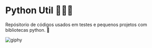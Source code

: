 # Python Util 🐍🐍🐍

Repósitorio de códigos usados em testes e pequenos projetos com bibliotecas python. 🐍

![giphy](https://github.com/FDaviCR/pythonUtil/assets/36652955/5947ebdd-34b5-4d61-a62a-66a9cbf591c7)

